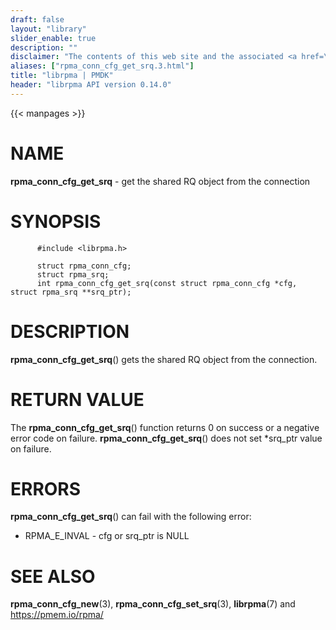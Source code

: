 ```yaml
---
draft: false
layout: "library"
slider_enable: true
description: ""
disclaimer: "The contents of this web site and the associated <a href=\"https://github.com/pmem\">GitHub repositories</a> are BSD-licensed open source."
aliases: ["rpma_conn_cfg_get_srq.3.html"]
title: "librpma | PMDK"
header: "librpma API version 0.14.0"
---
```

{{< manpages >}}

[comment]: <> (SPDX-License-Identifier: BSD-3-Clause)
[comment]: <> (Copyright 2020-2022, Intel Corporation)

NAME
====

**rpma\_conn\_cfg\_get\_srq** - get the shared RQ object from the
connection

SYNOPSIS
========

          #include <librpma.h>

          struct rpma_conn_cfg;
          struct rpma_srq;
          int rpma_conn_cfg_get_srq(const struct rpma_conn_cfg *cfg, struct rpma_srq **srq_ptr);

DESCRIPTION
===========

**rpma\_conn\_cfg\_get\_srq**() gets the shared RQ object from the
connection.

RETURN VALUE
============

The **rpma\_conn\_cfg\_get\_srq**() function returns 0 on success or a
negative error code on failure. **rpma\_conn\_cfg\_get\_srq**() does not
set \*srq\_ptr value on failure.

ERRORS
======

**rpma\_conn\_cfg\_get\_srq**() can fail with the following error:

-   RPMA\_E\_INVAL - cfg or srq\_ptr is NULL

SEE ALSO
========

**rpma\_conn\_cfg\_new**(3), **rpma\_conn\_cfg\_set\_srq**(3),
**librpma**(7) and https://pmem.io/rpma/
